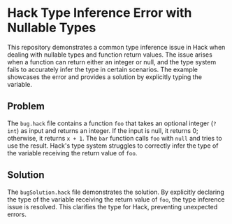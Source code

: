# Hack Type Inference Error with Nullable Types

This repository demonstrates a common type inference issue in Hack when dealing with nullable types and function return values. The issue arises when a function can return either an integer or null, and the type system fails to accurately infer the type in certain scenarios. The example showcases the error and provides a solution by explicitly typing the variable.

## Problem

The `bug.hack` file contains a function `foo` that takes an optional integer (`?int`) as input and returns an integer. If the input is null, it returns 0; otherwise, it returns `x + 1`.  The `bar` function calls `foo` with `null` and tries to use the result.  Hack's type system struggles to correctly infer the type of the variable receiving the return value of `foo`.

## Solution

The `bugSolution.hack` file demonstrates the solution. By explicitly declaring the type of the variable receiving the return value of `foo`, the type inference issue is resolved. This clarifies the type for Hack, preventing unexpected errors.
